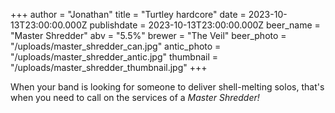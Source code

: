 +++
author = "Jonathan"
title = "Turtley hardcore"
date = 2023-10-13T23:00:00.000Z
publishdate = 2023-10-13T23:00:00.000Z
beer_name = "Master Shredder"
abv = "5.5%"
brewer = "The Veil"
beer_photo = "/uploads/master_shredder_can.jpg"
antic_photo = "/uploads/master_shredder_antic.jpg"
thumbnail = "/uploads/master_shredder_thumbnail.jpg"
+++

When your band is looking for someone to deliver shell-melting solos, that's when you need to call on the services of a *Master Shredder!*
